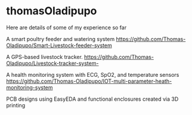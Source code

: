 # thomasOladipupo
Here are details of some of my experience so far

A smart poultry feeder and watering system  https://github.com/Thomas-Oladipupo/Smart-Livestock-feeder-system

A GPS-based livestock tracker. https://github.com/Thomas-Oladipupo/Livestock-tracker-system-


A health monitoring system with ECG, SpO2, and temperature sensors https://github.com/Thomas-Oladipupo/IOT-multi-parameter-heath-monitoring-system

PCB designs using EasyEDA and functional enclosures created via 3D printing
